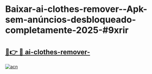 # Baixar-ai-clothes-remover--Apk-sem-anúncios-desbloqueado-completamente-2025-#9xrir

# <h2><a href="https://ainizakaria.my?title=ai-clothes-remover-&ref=24M">🔗👉 🔴 ai-clothes-remover-</a></h2>

[![acn](https://github.com/user-attachments/assets/0f9c940e-d8b0-45ae-aac7-cd30a18b3e1c)](https://ainizakaria.my?title=ai-clothes-remover-&ref=24M)

